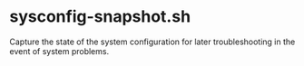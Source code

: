sysconfig-snapshot.sh
====================

Capture the state of the system configuration for later troubleshooting in the event of system problems.
